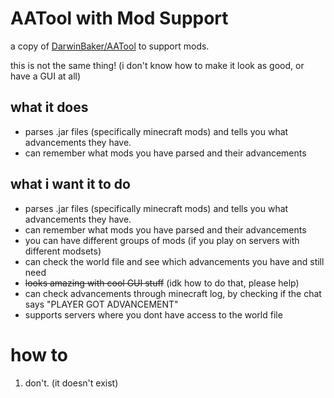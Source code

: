 # AATool with Mod Support
a copy of [DarwinBaker/AATool](https://github.com/DarwinBaker/AATool) to support mods.

this is not the same thing! (i don't know how to make it look as good, or have a GUI at all)

## what it does
- parses .jar files (specifically minecraft mods) and tells you what advancements they have.
- can remember what mods you have parsed and their advancements

## what i want it to do
- parses .jar files (specifically minecraft mods) and tells you what advancements they have.
- can remember what mods you have parsed and their advancements
- you can have different groups of mods (if you play on servers with different modsets)
- can check the world file and see which advancements you have and still need
- ~~looks amazing with cool GUI stuff~~ (idk how to do that, please help)
- can check advancements through minecraft log, by checking if the chat says "PLAYER GOT ADVANCEMENT"
- supports servers where you dont have access to the world file

# how to
1. don't. (it doesn't exist)
